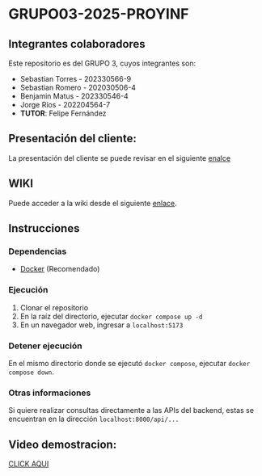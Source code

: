 # GRUPO03-2025-PROYINF

## Integrantes colaboradores

Este repositorio es del GRUPO 3, cuyos integrantes son:

- Sebastian Torres - 202330566-9
- Sebastian Romero - 202030506-4
- Benjamin Matus - 202330546-4
- Jorge Ríos - 202204564-7
- **TUTOR**: Felipe Fernández

## Presentación del cliente:

La presentación del cliente se puede revisar en el siguiente [enalce](https://aula.usm.cl/pluginfile.php/6994529/mod_resource/content/1/video1943571039.mp4)

## WIKI

Puede acceder a la wiki desde el siguiente [enlace](https://github.com/sebadaba/GRUPO03-2025-PROYINF/wiki).

## Instrucciones

### Dependencias

- [Docker](https://www.docker.com/) (Recomendado)

### Ejecución

1. Clonar el repositorio
2. En la raíz del directorio, ejecutar `docker compose up -d`
3. En un navegador web, ingresar a `localhost:5173`

### Detener ejecución

En el mismo directorio donde se ejecutó `docker compose`, ejecutar `docker compose down`.

### Otras informaciones

Si quiere realizar consultas directamente a las APIs del backend, estas se encuentran en la dirección `localhost:8000/api/...`

## Video demostracion:

[CLICK AQUI](https://youtu.be/wvhAV7mzIEo)
